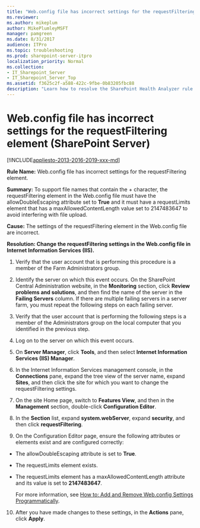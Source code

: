 ```yaml
---
title: "Web.config file has incorrect settings for the requestFiltering element (SharePoint Server)"
ms.reviewer: 
ms.author: mikeplum
author: MikePlumleyMSFT
manager: pamgreen
ms.date: 8/31/2017
audience: ITPro
ms.topic: troubleshooting
ms.prod: sharepoint-server-itpro
localization_priority: Normal
ms.collection:
- IT_Sharepoint_Server
- IT_Sharepoint_Server_Top
ms.assetid: f3625c2f-a588-422c-9fbe-0b83205fbc88
description: "Learn how to resolve the SharePoint Health Analyzer rule: Web.config file has incorrect settings for the requestFiltering element, for SharePoint Server."
---
```


# Web.config file has incorrect settings for the requestFiltering element (SharePoint Server)

[!INCLUDE[appliesto-2013-2016-2019-xxx-md](../includes/appliesto-2013-2016-2019-xxx-md.md)]
  
 **Rule Name:** Web.config file has incorrect settings for the requestFiltering element. 
  
 **Summary:** To support file names that contain the + character, the requestFiltering element in the Web.config file must have the allowDoubleEscaping attribute set to **True** and it must have a requestLimits element that has a maxAllowedContentLength value set to 2147483647 to avoid interfering with file upload. 
  
 **Cause:** The settings of the requestFiltering element in the Web.config file are incorrect. 
  
 **Resolution: Change the requestFiltering settings in the Web.config file in Internet Information Services (IIS).**
  
1. Verify that the user account that is performing this procedure is a member of the Farm Administrators group.
    
2. Identify the server on which this event occurs. On the SharePoint Central Administration website, in the **Monitoring** section, click **Review problems and solutions**, and then find the name of the server in the **Failing Servers** column. If there are multiple failing servers in a server farm, you must repeat the following steps on each failing server. 
    
3. Verify that the user account that is performing the following steps is a member of the Administrators group on the local computer that you identified in the previous step.
    
4. Log on to the server on which this event occurs.
    
5. On **Server Manager**, click **Tools**, and then select **Internet Information Services (IIS) Manager**.
    
6. In the Internet Information Services management console, in the **Connections** pane, expand the tree view of the server name, expand **Sites**, and then click the site for which you want to change the requestFiltering settings.
    
7. On the site Home page, switch to **Features View**, and then in the **Management** section, double-click **Configuration Editor**.
    
8. In the **Section** list, expand **system.webServer**, expand **security**, and then click **requestFiltering**.
    
9. On the Configuration Editor page, ensure the following attributes or elements exist and are configured correctly:
    
  - The allowDoubleEscaping attribute is set to **True**.
    
  - The requestLimits element exists.
    
  - The requestLimits element has a maxAllowedContentLength attribute and its value is set to **2147483647**.
    
    For more information, see [How to: Add and Remove Web.config Settings Programmatically](https://go.microsoft.com/fwlink/p/?LinkID=227014).
    
10. After you have made changes to these settings, in the **Actions** pane, click **Apply**.
